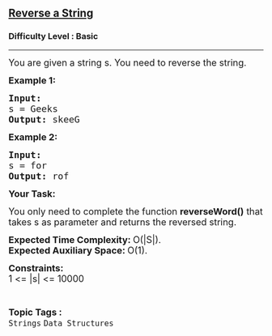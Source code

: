 <h2><a href="https://practice.geeksforgeeks.org/problems/reverse-a-string/0">Reverse a String</a></h2><h3>Difficulty Level : Basic</h3><hr><div class="problems_problem_content__Xm_eO"><p><span style="font-size:18px">You are given a string s. You need to reverse the string.</span></p>

<p><span style="font-size:18px"><strong>Example 1:</strong></span></p>

<pre><span style="font-size:18px"><strong>Input:
</strong>s = Geeks
<strong>Output: </strong>skeeG</span>
</pre>

<p><span style="font-size:18px"><strong>Example 2:</strong></span></p>

<pre><span style="font-size:18px"><strong>Input:
</strong>s = for
<strong>Output: </strong>rof</span></pre>

<p><span style="font-size:18px"><strong>Your Task:</strong></span></p>

<p><span style="font-size:18px">You only need to complete the function <strong>reverseWord()</strong> that takes s as parameter and returns the reversed string.</span></p>

<p><span style="font-size:18px"><strong>Expected Time Complexity:&nbsp;</strong>O(|S|).<br>
<strong>Expected Auxiliary Space:&nbsp;</strong>O(1).</span></p>

<p><span style="font-size:18px"><strong>Constraints:</strong><br>
1 &lt;= |s|&nbsp;&lt;= 10000</span></p>
</div><br><p><span style=font-size:18px><strong>Topic Tags : </strong><br><code>Strings</code>&nbsp;<code>Data Structures</code>&nbsp;